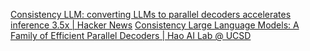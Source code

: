 
[Consistency LLM: converting LLMs to parallel decoders accelerates inference 3.5x | Hacker News](https://news.ycombinator.com/item?id=40302201)
[Consistency Large Language Models: A Family of Efficient Parallel Decoders | Hao AI Lab @ UCSD](https://hao-ai-lab.github.io/blogs/cllm/)
